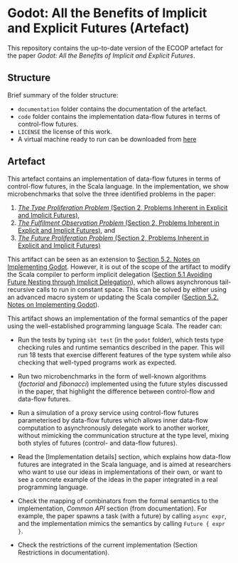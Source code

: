 # Godot: All the Benefits of Implicit and Explicit Futures (Artefact)

This repository contains the up-to-date version of the ECOOP artefact for
the paper *Godot: All the Benefits of Implicit and Explicit Futures*.

## Structure

Brief summary of the folder structure:

- `documentation` folder contains the documentation of the artefact.
- `code` folder contains the implementation data-flow futures in terms of
  control-flow futures.
- `LICENSE` the license of this work.
- A virtual machine ready to run can be downloaded from [here](http://filr.polacksbacken.uu.se/ssf/s/readFile/share/2267/-1137417964177284669/publicLink/GodotArtefact.zip)

## Artefact

This artefact contains an implementation of data-flow futures in terms of
control-flow futures, in the Scala language. In
the implementation, we show microbenchmarks that solve the three identified
problems in the paper:

1. [*The Type Proliferation Problem* (Section 2, Problems
Inherent in Explicit and Implicit Futures)](documentation/assets/submitted-version.pdf#page=4),
2. [*The Fulfilment Observation Problem* (Section 2, Problems
Inherent in Explicit and Implicit Futures)](documentation/assets/submitted-version.pdf#page=5), and
3. [*The Future Proliferation Problem* (Section 2, Problems
Inherent in Explicit and Implicit Futures)](documentation/assets/submitted-version.pdf#page=4)

This artifact can be seen as an extension to
[Section 5.2. Notes on Implementing Godot](documentation/assets/submitted-version.pdf#page=23).
However, it is out of the scope of the artifact to modify the Scala compiler to
perform implicit delegation
([Section 5.1 Avoiding Future Nesting through Implicit Delegation](documentation/assets/submitted-version.pdf#page22)),
which allows asynchronous tail-recursive calls to run in
constant space. This can be solved by either using an advanced macro system or
updating the Scala compiler ([Section 5.2. Notes on Implementing Godot](documentation/assets/submitted-version.pdf#page=23)).

This artifact shows an implementation of the formal semantics of the paper using
the well-established programming language Scala. The reader can:

- Run the tests by typing `sbt test` (in the `godot` folder), which tests type
  checking rules and runtime semantics described in the paper. This will run 18
  tests that exercise different features of the type system while also checking
  that well-typed programs work as expected.

- Run two microbenchmarks in the form of well-known algorithms
  (*factorial* and *fibonacci*) implemented using the future styles discussed in the
  paper, that highlight the difference between control-flow and data-flow
  futures.

- Run a simulation of a proxy service using control-flow futures parameterised by
  data-flow futures which allows inner data-flow computation to asynchronously
  delegate work to another worker, without mimicking the communication
  structure at the type level, mixing both styles of futures (control- and data-flow futures).

- Read the [Implementation details] section, which explains how data-flow futures
  are integrated in the Scala language, and is aimed at researchers who want to use our
  ideas in implementations of their own, or want to see a concrete example of
  the ideas in the paper integrated in a real programming language.

- Check the mapping of combinators from the formal semantics to the implementation, *Common API* section
  (from documentation). For example, the paper spawns a task (with a
  future) by calling `async expr`, and the implementation mimics the semantics
  by calling `Future { expr }`.

- Check the restrictions  of the current implementation (Section Restrictions in documentation).
